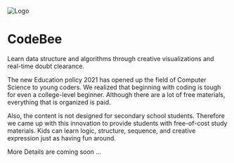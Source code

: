 
![Logo](https://user-images.githubusercontent.com/63184114/123545780-8d802e00-d777-11eb-89c6-1bbf306fab74.png)
    
# CodeBee

Learn data structure and algorithms through creative visualizations and real-time doubt clearance.


The new Education policy 2021 has opened up the field of Computer Science to young coders. We realized that beginning with coding is tough for even a college-level beginner. Although there are a lot of free materials, everything that is organized is paid.


Also, the content is not designed for secondary school students. Therefore we came up with this innovation to provide students with free-of-cost study materials. Kids can learn logic, structure, sequence, and creative expression just as having fun around.  


More Details are coming soon ...